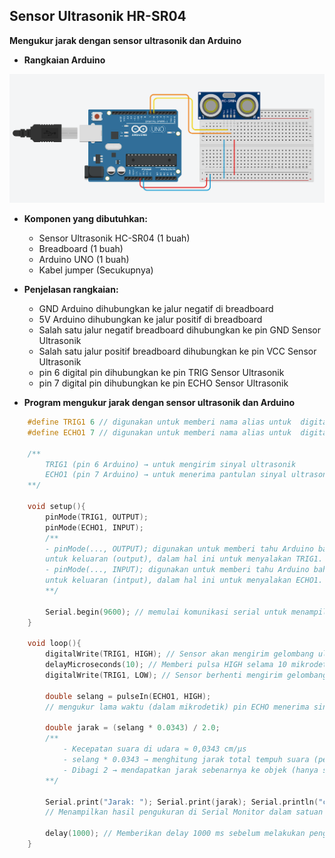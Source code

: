 ## Sensor Ultrasonik HR-SR04

**Mengukur jarak dengan sensor ultrasonik dan Arduino**

* **Rangkaian Arduino**

![Rangkaian_Sensor_ultrasonik](Images/rangkaian_Ultrasonik.png)

* **Komponen yang dibutuhkan:**
    * Sensor Ultrasonik HC-SR04 (1 buah)
    * Breadboard (1 buah)
    * Arduino UNO (1 buah)
    * Kabel jumper (Secukupnya)

* **Penjelasan rangkaian:**
    * GND Arduino dihubungkan ke jalur negatif di breadboard
    * 5V Arduino dihubungkan ke jalur positif di breadboard
    * Salah satu jalur negatif breadboard dihubungkan ke pin GND Sensor Ultrasonik
    * Salah satu jalur positif breadboard dihubungkan ke pin VCC Sensor Ultrasonik
    * pin 6 digital pin dihubungkan ke pin TRIG Sensor Ultrasonik
    * pin 7 digital pin dihubungkan ke pin ECHO Sensor Ultrasonik

* **Program mengukur jarak dengan sensor ultrasonik dan Arduino**
```cpp
    #define TRIG1 6 // digunakan untuk memberi nama alias untuk  digital pin 6 di Arduino
    #define ECHO1 7 // digunakan untuk memberi nama alias untuk  digital pin 7 di Arduino

    /**
        TRIG1 (pin 6 Arduino) → untuk mengirim sinyal ultrasonik
        ECHO1 (pin 7 Arduino) → untuk menerima pantulan sinyal ultrasonik
    **/

    void setup(){
        pinMode(TRIG1, OUTPUT);
        pinMode(ECHO1, INPUT);
        /**
        - pinMode(..., OUTPUT); digunakan untuk memberi tahu Arduino bahwa pin tersebut digunakan 
        untuk keluaran (output), dalam hal ini untuk menyalakan TRIG1.
        - pinMode(..., INPUT); digunakan untuk memberi tahu Arduino bahwa pin tersebut digunakan 
        untuk keluaran (intput), dalam hal ini untuk menyalakan ECHO1.
        **/
        
        Serial.begin(9600); // memulai komunikasi serial untuk menampilkan hasil di monitor serial
    }

    void loop(){
        digitalWrite(TRIG1, HIGH); // Sensor akan mengirim gelombang ultrasonik
        delayMicroseconds(10); // Memberi pulsa HIGH selama 10 mikrodetik ke pin TRIG 
        digitalWrite(TRIG1, LOW); // Sensor berhenti mengirim gelombang ultrasonik
    
        double selang = pulseIn(ECHO1, HIGH); 
        // mengukur lama waktu (dalam mikrodetik) pin ECHO menerima sinyal HIGH

        double jarak = (selang * 0.0343) / 2.0;
        /**
            - Kecepatan suara di udara ≈ 0,0343 cm/µs
            - selang * 0.0343 → menghitung jarak total tempuh suara (pergi + pulang)
            - Dibagi 2 → mendapatkan jarak sebenarnya ke objek (hanya satu arah)
        **/

        Serial.print("Jarak: "); Serial.print(jarak); Serial.println("cm");
        // Menampilkan hasil pengukuran di Serial Monitor dalam satuan cm

        delay(1000); // Memberikan delay 1000 ms sebelum melakukan pengukuran berikutnya
    }
```
